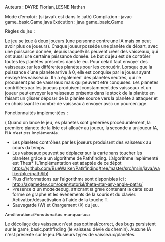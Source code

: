Auteurs : DAYRE Florian, LESNE Nathan

Mode d’emploi : (si javafx est dans le path)
Compilation : javac game_basic.Game.java
Exécution : java game_basic.Game

Règles du jeu : 

Le jeu se joue à deux joueurs (une personne contre une IA mais on peut avoir plus de joueurs). Chaque joueur possède une planète de départ, avec une puissance donnée, depuis laquelle ils peuvent créer des vaisseaux, qui ont aussi une certaine puissance donnée. Le but du jeu est de contrôler toutes les planètes présentes dans le jeu. Pour cela il faut envoyer des vaisseaux sur les différentes planètes pour les conquérir. Lorsque que la puissance d’une planète arrive à 0, elle est conquise par le joueur ayant envoyé les vaisseaux. Il y a également des planètes neutres, qui ne produisent pas de vaisseaux mais qui peuvent être conquises. Les planètes contrôlées par les joueurs produisent constamment des vaisseaux et un joueur peut envoyer les vaisseaux présents dans le stock de la planète en faisant un glisser déposer de la planète source vers la planète à attaquer et en choisissant le nombre de vaisseau à envoyer avec un pourcentage.

Fonctionnalités implémentées : 

( Quand on lance le jeu, les planètes sont générées procéduralement, la première planète de la liste est allouée au joueur, la seconde a un joueur IA, l’IA n’est pas implémentée.
- Les planètes contrôlées par les joueurs produisent des vaisseaux au cours du temps.
- Les vaisseaux peuvent se déplacer sur la carte sans toucher les planètes grâce a un algorithme de Pathfinding.
L’algorithme implémenté est Theta* (L’implémentation est adaptée de ce dépot https://github.com/BlueWalker/Pathfinding/tree/master/src/main/java/walker/blue/path/lib)
- Plus d’informations sur l’algorithme sont disponibles ici : http://aigamedev.com/open/tutorial/theta-star-any-angle-paths/
- Présence d'un mode debug, affichant la grille contenant la carte sous forme de graphe et les événements de la souris et du clavier. Activation/désactivation à l'aide de la touche T.
- Sauvegarde (W) et Chargement (X) du jeu.


Améliorations/Fonctionalités manquantes:

Le décollage des vaisseaux n'est pas optimal/correct, des bugs persistent sur le game_basic.pathfinding (le vaisseau dévie du chemin).
Aucune IA n'est présente sur le jeu.
Plusieurs types de vaisseaux/planètes.